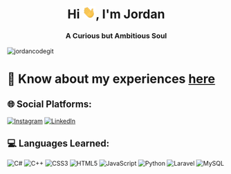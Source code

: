 <h1 align="center">Hi <img src="https://github.com/ABSphreak/ABSphreak/blob/master/gifs/Hi.gif" width="30px">, I'm Jordan</h1>
<h3 align="center">A Curious but Ambitious Soul</h3>

<p align="left"> <img src="https://komarev.com/ghpvc/?username=jordancodegit&label=Page%20Visitors&color=0e75b6&style=plastic" alt="jordancodegit" /> </p>

# 🌟 Know about my experiences [here](https://drive.google.com/drive/folders/1mtn_IBWa_5Qro83NPA2tgXOJBdH0SWOG?usp=drive_link) 

## 🌐 Social Platforms:
[![Instagram](https://img.shields.io/badge/Instagram-%23E4405F.svg?logo=Instagram&logoColor=white)](https://instagram.com/jonggg._) [![LinkedIn](https://img.shields.io/badge/LinkedIn-%230077B5.svg?logo=linkedin&logoColor=white)](https://linkedin.com/in/jordan-angkawijaya) 

## 💻 Languages Learned:
![C#](https://img.shields.io/badge/c%23-%23239120.svg?style=for-the-badge&logo=csharp&logoColor=white) ![C++](https://img.shields.io/badge/c++-%2300599C.svg?style=for-the-badge&logo=c%2B%2B&logoColor=white) ![CSS3](https://img.shields.io/badge/css3-%231572B6.svg?style=for-the-badge&logo=css3&logoColor=white) ![HTML5](https://img.shields.io/badge/html5-%23E34F26.svg?style=for-the-badge&logo=html5&logoColor=white) ![JavaScript](https://img.shields.io/badge/javascript-%23323330.svg?style=for-the-badge&logo=javascript&logoColor=%23F7DF1E) ![Python](https://img.shields.io/badge/python-3670A0?style=for-the-badge&logo=python&logoColor=ffdd54) ![Laravel](https://img.shields.io/badge/laravel-%23FF2D20.svg?style=for-the-badge&logo=laravel&logoColor=white) ![MySQL](https://img.shields.io/badge/mysql-%2300000f.svg?style=for-the-badge&logo=mysql&logoColor=white)
